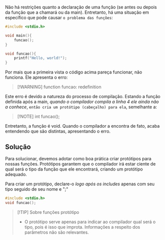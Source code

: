 Não há restrições quanto a declaração de uma função (se antes ou depois da função que a chamará ou da main). Entretanto, há uma situação em específico que pode causar `o problema das funções`:
```C
#include <stdio.h>

void main(){
	funcao();
}

void funcao(){
	printf("Hello, world!");
}
```


Por mais que a primeira vista o código acima pareça funcionar, não funciona. Ele apresenta o erro:
>[!WARNING] function funcao: redefinition

Este erro é devido a natureza do processo de compilação. Estando a função definida após a main, *quando o compilador compila a linha 4 ele ainda não a conhece*, `então cria um protótipo (cabeçalho) para ela`, semelhante a:
>[!NOTE] int funcao();

Entretanto, a função é void. Quando o compilador a encontra de fato, acaba entendendo que são distintas, apresentando o erro.

## Solução
Para solucionar, devemos adotar como boa prática criar protótipos para nossas funções. Protótipos garantem que o compilador irá estar ciente de qual será o tipo da função que ele encontrará, criando um protótipo adequado.

Para criar um protótipo, declare-o *logo após os includes* apenas com seu tipo seguido de seu nome e ";"
```C
#include <stdio.h>
void funcao();
```

>[!TIP] Sobre funções protótipo
>- O protótipo serve apenas para indicar ao compilador qual será o tipo, pois é isso que improta. Informações a respeito dos parâmetros não são relevantes.